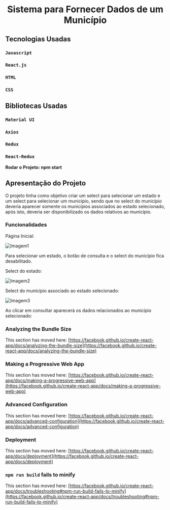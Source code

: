 <h1 align="center"> Sistema para Fornecer Dados de um Município </h1>

## Tecnologias Usadas


### `Javascript`

### `React.js`

### `HTML`

### `CSS`


## Bibliotecas Usadas


### `Material UI`

### `Axios`

### `Redux`

### `React-Redux`

**Rodar o Projeto: npm start**


## Apresentação do Projeto

O projeto tinha como objetivo criar um select para selecionar um estado e um select para selecionar um município, sendo que no select do município deveria aparecer  somente os municípios associados ao estado selecionado, após isto, deveria ser disponibilizado os dados relativos ao município.


### Funcionalidades

Página Inicial:

![Imagem1](https://user-images.githubusercontent.com/87327538/207986439-5373901e-8bc6-4215-8c71-acc665b32069.PNG)

Para selecionar um estado, o botão de consulta e o select do município fica desabilitado.

Select do estado:

![Imagem2](https://user-images.githubusercontent.com/87327538/207986635-6834b72c-9178-45eb-9069-c01839693195.png)

Select do município associado ao estado selecionado:

![Imagem3](https://user-images.githubusercontent.com/87327538/207986748-628da7b8-d2a7-4c0d-8d29-29a37004a36f.png)

Ao clicar em consultar aparecerá os dados relacionados ao município selecionado:

### Analyzing the Bundle Size

This section has moved here: [https://facebook.github.io/create-react-app/docs/analyzing-the-bundle-size](https://facebook.github.io/create-react-app/docs/analyzing-the-bundle-size)

### Making a Progressive Web App

This section has moved here: [https://facebook.github.io/create-react-app/docs/making-a-progressive-web-app](https://facebook.github.io/create-react-app/docs/making-a-progressive-web-app)

### Advanced Configuration

This section has moved here: [https://facebook.github.io/create-react-app/docs/advanced-configuration](https://facebook.github.io/create-react-app/docs/advanced-configuration)

### Deployment

This section has moved here: [https://facebook.github.io/create-react-app/docs/deployment](https://facebook.github.io/create-react-app/docs/deployment)

### `npm run build` fails to minify

This section has moved here: [https://facebook.github.io/create-react-app/docs/troubleshooting#npm-run-build-fails-to-minify](https://facebook.github.io/create-react-app/docs/troubleshooting#npm-run-build-fails-to-minify)
